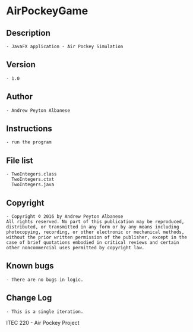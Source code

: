 # AirPockeyGame

## Description 
	- JavaFX application - Air Pockey Simulation
## Version 
	- 1.0
## Author 
	- Andrew Peyton Albanese
## Instructions 
	- run the program
## File list 
	- TwoIntegers.class
	  TwoIntegers.ctxt
	  TwoIntegers.java
## Copyright 
	- Copyright © 2016 by Andrew Peyton Albanese
	All rights reserved. No part of this publication may be reproduced, distributed, or transmitted in any form or by any means including photocopying, recording, or other electronic or mechanical methods, without the prior written permission of the publisher, except in the case of brief quotations embodied in critical reviews and certain other noncommercial uses permitted by copyright law.
## Known bugs
	- There are no bugs in logic.
## Change Log 
	- This is a single iteration.

ITEC 220 - Air Pockey Project
